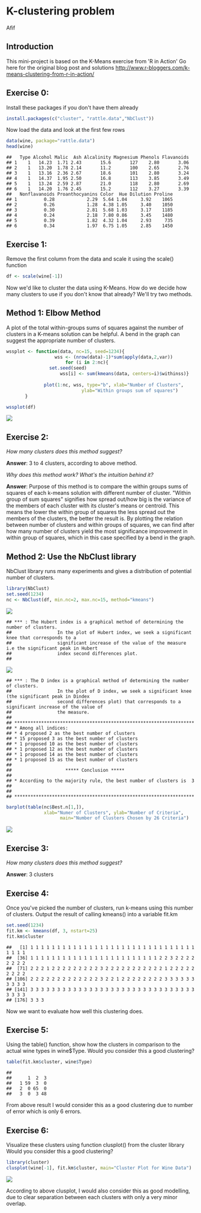 K-clustering problem
================
Afif

Introduction
------------

This mini-project is based on the K-Means exercise from 'R in Action' Go here for the original blog post and solutions <http://www.r-bloggers.com/k-means-clustering-from-r-in-action/>

Exercise 0:
-----------

Install these packages if you don't have them already

``` r
install.packages(c("cluster", "rattle.data","NbClust"))
```

Now load the data and look at the first few rows

``` r
data(wine, package="rattle.data")
head(wine)
```

    ##   Type Alcohol Malic  Ash Alcalinity Magnesium Phenols Flavanoids
    ## 1    1   14.23  1.71 2.43       15.6       127    2.80       3.06
    ## 2    1   13.20  1.78 2.14       11.2       100    2.65       2.76
    ## 3    1   13.16  2.36 2.67       18.6       101    2.80       3.24
    ## 4    1   14.37  1.95 2.50       16.8       113    3.85       3.49
    ## 5    1   13.24  2.59 2.87       21.0       118    2.80       2.69
    ## 6    1   14.20  1.76 2.45       15.2       112    3.27       3.39
    ##   Nonflavanoids Proanthocyanins Color  Hue Dilution Proline
    ## 1          0.28            2.29  5.64 1.04     3.92    1065
    ## 2          0.26            1.28  4.38 1.05     3.40    1050
    ## 3          0.30            2.81  5.68 1.03     3.17    1185
    ## 4          0.24            2.18  7.80 0.86     3.45    1480
    ## 5          0.39            1.82  4.32 1.04     2.93     735
    ## 6          0.34            1.97  6.75 1.05     2.85    1450

Exercise 1:
-----------

Remove the first column from the data and scale it using the scale() function

``` r
df <- scale(wine[-1])
```

Now we'd like to cluster the data using K-Means. How do we decide how many clusters to use if you don't know that already? We'll try two methods.

Method 1: Elbow Method
----------------------

A plot of the total within-groups sums of squares against the number of clusters in a K-means solution can be helpful. A bend in the graph can suggest the appropriate number of clusters.

``` r
wssplot <- function(data, nc=15, seed=1234){
                  wss <- (nrow(data)-1)*sum(apply(data,2,var))
                      for (i in 2:nc){
                set.seed(seed)
                    wss[i] <- sum(kmeans(data, centers=i)$withinss)}
                    
              plot(1:nc, wss, type="b", xlab="Number of Clusters",
                            ylab="Within groups sum of squares")
       }

wssplot(df)
```

![](k_clustering_files/figure-markdown_github/unnamed-chunk-4-1.png)

Exercise 2:
-----------

*How many clusters does this method suggest?*

**Answer**: 3 to 4 clusters, according to above method.

*Why does this method work? What's the intuition behind it?*

**Answer**: Purpose of this method is to compare the within groups sums of squares of each k-means solution with different number of cluster. "Within group of sum squares" signifies how spread out/how big is the variance of the members of each cluster with its cluster's means or centroid. This means the lower the within group of squares the less spread out the members of the clusters, the better the result is. By plotting the relation between number of clusters and within groups of squares, we can find after how many number of clusters yield the most significance improvement in within group of squares, which in this case specified by a bend in the graph.

Method 2: Use the NbClust library
---------------------------------

NbClust library runs many experiments and gives a distribution of potential number of clusters.

``` r
library(NbClust)
set.seed(1234)
nc <- NbClust(df, min.nc=2, max.nc=15, method="kmeans")
```

![](k_clustering_files/figure-markdown_github/unnamed-chunk-5-1.png)

    ## *** : The Hubert index is a graphical method of determining the number of clusters.
    ##                 In the plot of Hubert index, we seek a significant knee that corresponds to a 
    ##                 significant increase of the value of the measure i.e the significant peak in Hubert
    ##                 index second differences plot. 
    ## 

![](k_clustering_files/figure-markdown_github/unnamed-chunk-5-2.png)

    ## *** : The D index is a graphical method of determining the number of clusters. 
    ##                 In the plot of D index, we seek a significant knee (the significant peak in Dindex
    ##                 second differences plot) that corresponds to a significant increase of the value of
    ##                 the measure. 
    ##  
    ## ******************************************************************* 
    ## * Among all indices:                                                
    ## * 4 proposed 2 as the best number of clusters 
    ## * 15 proposed 3 as the best number of clusters 
    ## * 1 proposed 10 as the best number of clusters 
    ## * 1 proposed 12 as the best number of clusters 
    ## * 1 proposed 14 as the best number of clusters 
    ## * 1 proposed 15 as the best number of clusters 
    ## 
    ##                    ***** Conclusion *****                            
    ##  
    ## * According to the majority rule, the best number of clusters is  3 
    ##  
    ##  
    ## *******************************************************************

``` r
barplot(table(nc$Best.n[1,]),
              xlab="Numer of Clusters", ylab="Number of Criteria",
                    main="Number of Clusters Chosen by 26 Criteria")
```

![](k_clustering_files/figure-markdown_github/unnamed-chunk-5-3.png)

Exercise 3:
-----------

*How many clusters does this method suggest?*

**Answer**: 3 clusters

Exercise 4:
-----------

Once you've picked the number of clusters, run k-means using this number of clusters. Output the result of calling kmeans() into a variable fit.km

``` r
set.seed(1234)
fit.km <- kmeans(df, 3, nstart=25)
fit.km$cluster
```

    ##   [1] 1 1 1 1 1 1 1 1 1 1 1 1 1 1 1 1 1 1 1 1 1 1 1 1 1 1 1 1 1 1 1 1 1 1 1
    ##  [36] 1 1 1 1 1 1 1 1 1 1 1 1 1 1 1 1 1 1 1 1 1 1 1 1 2 2 3 2 2 2 2 2 2 2 2
    ##  [71] 2 2 2 1 2 2 2 2 2 2 2 2 2 3 2 2 2 2 2 2 2 2 2 2 2 1 2 2 2 2 2 2 2 2 2
    ## [106] 2 2 2 2 2 2 2 2 2 2 2 2 2 3 2 2 1 2 2 2 2 2 2 2 2 3 3 3 3 3 3 3 3 3 3
    ## [141] 3 3 3 3 3 3 3 3 3 3 3 3 3 3 3 3 3 3 3 3 3 3 3 3 3 3 3 3 3 3 3 3 3 3 3
    ## [176] 3 3 3

Now we want to evaluate how well this clustering does.

Exercise 5:
-----------

Using the table() function, show how the clusters in comparison to the actual wine types in wine$Type. Would you consider this a good clustering?

``` r
table(fit.km$cluster, wine$Type)
```

    ##    
    ##      1  2  3
    ##   1 59  3  0
    ##   2  0 65  0
    ##   3  0  3 48

From above result I would consider this as a good clustering due to number of error which is only 6 errors.

Exercise 6:
-----------

Visualize these clusters using function clusplot() from the cluster library Would you consider this a good clustering?

``` r
library(cluster)
clusplot(wine[-1], fit.km$cluster, main="Cluster Plot for Wine Data")
```

![](k_clustering_files/figure-markdown_github/unnamed-chunk-8-1.png)

According to above clusplot, I would also consider this as good modelling, due to clear separation between each clusters with only a very minor overlap.

